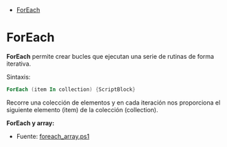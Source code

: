 * [ForEach](#foreach)

# ForEach

**ForEach** permite crear bucles que ejecutan una serie de rutinas de forma iterativa.

Sintaxis:

```powershell
ForEach (item In collection) {ScriptBlock}
```

Recorre una colección de elementos y en cada iteración nos proporciona el siguiente elemento (item) de la colección (collection).

**ForEach y array:**

* Fuente: [foreach_array.ps1](\src\sintaxis\bucles\foreach\foreach_array.ps1)





